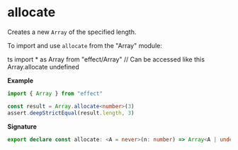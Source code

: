 # allocate

Creates a new `Array` of the specified length.

To import and use `allocate` from the "Array" module:

ts
import \* as Array from "effect/Array"
// Can be accessed like this
Array.allocate
undefined

**Example**

```ts
import { Array } from "effect"

const result = Array.allocate<number>(3)
assert.deepStrictEqual(result.length, 3)
```

**Signature**

```ts
export declare const allocate: <A = never>(n: number) => Array<A | undefined>
```
